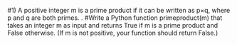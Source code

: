 #1) A positive integer m is a prime product if it can be written as p×q, where p and q are both primes. .
#Write a Python function primeproduct(m) that takes an integer m as input and returns True if m is a prime product and False otherwise. (If m is not positive, your function should return False.)
